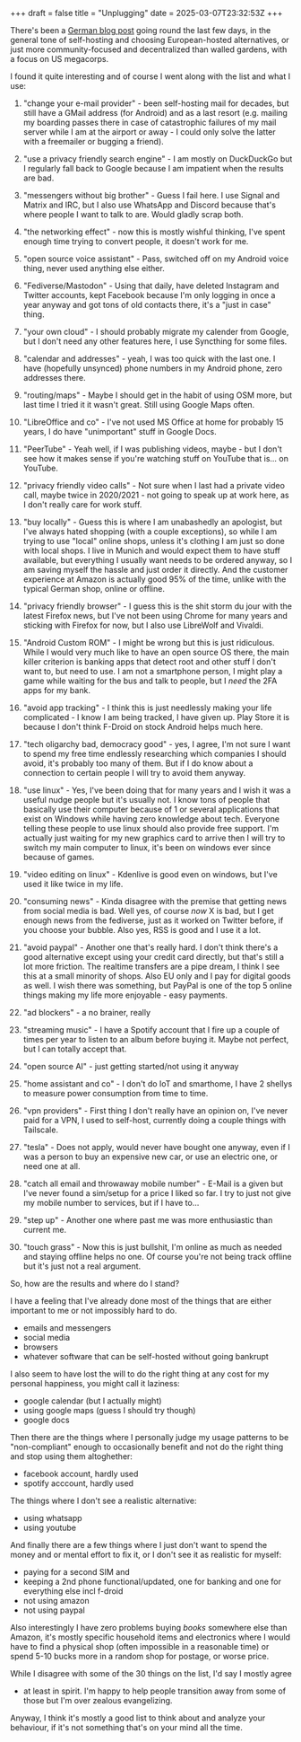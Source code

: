 +++
draft = false
title = "Unplugging"
date = 2025-03-07T23:32:53Z
+++

There's been a [German blog
post](https://www.kuketz-blog.de/unplugtrump-mach-dich-digital-unabhaengig-von-trump-und-big-tech/)
going round the last few days, in the general tone of self-hosting and choosing
European-hosted alternatives, or just more community-focused and decentralized
than walled gardens, with a focus on US megacorps.

I found it quite interesting and of course I went along with the list and what
I use:

  1. "change your e-mail provider" - been self-hosting mail for decades, but still
     have a GMail address (for Android) and as a last resort (e.g. mailing my
boarding passes there in case of catastrophic failures of my mail server while
I am at the airport or away - I could only solve the latter with a freemailer
or bugging a friend).

  1. "use a privacy friendly search engine" - I am mostly on DuckDuckGo but
     I regularly fall back to Google because I am impatient when the results
are bad.

  1. "messengers without big brother" - Guess I fail here. I use Signal and
     Matrix and IRC, but I also use WhatsApp and Discord because that's where
people I want to talk to are. Would gladly scrap both.

  1. "the networking effect" - now this is mostly wishful thinking, I've spent
     enough time trying to convert people, it doesn't work for me.

  1. "open source voice assistant" - Pass, switched off on my Android voice
     thing, never used anything else either.

  1. "Fediverse/Mastodon" - Using that daily, have deleted Instagram and
     Twitter accounts, kept Facebook because I'm only logging in once a year
anyway and got tons of old contacts there, it's a "just in case" thing.

  1. "your own cloud" - I should probably migrate my calender from Google, but
     I don't need any other features here, I use Syncthing for some files.

  1. "calendar and addresses" - yeah, I was too quick with the last one. I have (hopefully
     unsynced) phone numbers in my Android phone, zero addresses there.

  1. "routing/maps" - Maybe I should get in the habit of using OSM more, but
     last time I tried it it wasn't great. Still using Google Maps often.

  1. "LibreOffice and co" - I've not used MS Office at home for probably 15
     years, I do have "unimportant" stuff in Google Docs.

  1. "PeerTube" - Yeah well, if I was publishing videos, maybe - but I don't
     see how it makes sense if you're watching stuff on YouTube that is... on
YouTube.

  1. "privacy friendly video calls" - Not sure when I last had a private video
     call, maybe twice in 2020/2021 - not going to speak up at work here, as
I don't really care for work stuff.

  1. "buy locally" - Guess this is where I am unabashedly an apologist, but
     I've always hated shopping (with a couple exceptions), so while I am
trying to use "local" online shops, unless it's clothing I am just so done with
local shops. I live in Munich and would expect them to have stuff available,
but everything I usually want needs to be ordered anyway, so I am saving myself
the hassle and just order it directly. And the customer experience at Amazon is
actually good 95% of the time, unlike with the typical German shop, online or
offline.

  1. "privacy friendly browser" - I guess this is the shit storm du jour with
     the latest Firefox news, but I've not been using Chrome for many years and
sticking with Firefox for now, but I also use LibreWolf and Vivaldi.

  1. "Android Custom ROM" - I might be wrong but this is just ridiculous. While
     I would very much like to have an open source OS there, the main killer
criterion is banking apps that detect root and other stuff I don't want to, but need to use.
I am not a smartphone person, I might play a game while waiting for the bus and
talk to people, but I *need* the 2FA apps for my bank.

  1. "avoid app tracking" - I think this is just needlessly making your life
     complicated - I know I am being tracked, I have given up. Play Store it
is because I don't think F-Droid on stock Android helps much here.

  1. "tech oligarchy bad, democracy good" - yes, I agree, I'm not sure I want
     to spend my free time endlessly researching which companies I should
avoid, it's probably too many of them. But if I do know about a connection to
certain people I will try to avoid them anyway.

  1. "use linux" - Yes, I've been doing that for many years and I wish it was
     a useful nudge people but it's usually not. I know tons of people that
basically use their computer because of 1 or several applications that exist on
Windows while having zero knowledge about tech. Everyone telling these people
to use linux should also provide free support. I'm actually just waiting for my
new graphics card to arrive then I will try to switch my main computer to
linux, it's been on windows ever since because of games.

  1. "video editing on  linux" - Kdenlive is good even on windows, but I've
     used it like twice in my life.

  1. "consuming news" - Kinda disagree with the premise that getting news from
     social media is bad. Well yes, of course *now* X is bad, but I get enough
news from the fediverse, just as it worked on Twitter before, if you choose
your bubble. Also yes, RSS is good and I use it a lot.

  1. "avoid paypal" - Another one that's really hard. I don't think there's
     a good alternative except using your credit card directly, but that's
still a lot more friction. The realtime transfers are a pipe dream, I think
I see this at a small minority of shops. Also EU only and I pay for digital
goods as well. I wish there was something, but PayPal is one of the top
5 online things making my life more enjoyable - easy payments.

  1. "ad blockers" - a no brainer, really

  1. "streaming music" - I have a Spotify account that I fire up a couple of
     times per year to listen to an album before buying it. Maybe not perfect,
but I can totally accept that.

  1. "open source AI" - just getting started/not using it anyway

  1. "home assistant and co" - I don't do IoT and smarthome, I have 2 shellys
     to measure power consumption from time to time.

  1. "vpn providers" - First thing I don't really have an opinion on, I've
     never paid for a VPN, I used to self-host, currently doing a couple things
with Tailscale.

  1. "tesla" - Does not apply, would never have bought one anyway, even if
     I was a person to buy an expensive new car, or use an electric one, or
need one at all.

  1. "catch all email and throwaway mobile number" - E-Mail is a given but I've
     never found a sim/setup for a price I liked so far. I try to just not give
my mobile number to services, but if I have to...

  1. "step up" - Another one where past me was more enthusiastic than current
     me.

  1. "touch grass" - Now this is just bullshit, I'm online as much as needed
     and staying offline helps no one. Of course you're not being track offline
but it's just not a real argument.


So, how are the results and where do I stand?

I have a feeling that I've already done most of the things that are either
important to me or not impossibly hard to do.

  - emails and messengers
  - social media
  - browsers
  - whatever software that can be self-hosted without going bankrupt

I also seem to have lost the will to do the right thing at any cost for my
personal happiness, you might call it laziness:

  - google calendar (but I actually might)
  - using google maps (guess I should try though)
  - google docs

Then there are the things where I personally judge my usage patterns to be
"non-compliant" enough to occasionally benefit and not do the right thing and
stop using them altoghether:

  - facebook account, hardly used
  - spotify acccount, hardly used

The things where I don't see a realistic alternative:

  - using whatsapp
  - using youtube

And finally there are a few things where I just don't want to spend the money
and or mental effort to fix it, or I don't see it as realistic for myself:

  - paying for a second SIM and
  - keeping a 2nd phone functional/updated, one for banking and one for
    everything else incl f-droid
  - not using amazon
  - not using paypal

Also interestingly I have zero problems buying *books* somewhere else than
Amazon, it's mostly specific household items and electronics where I would have
to find a physical shop (often impossible in a reasonable time) or spend 5-10
bucks more in a random shop for postage, or worse price.

While I disagree with some of the 30 things on the list, I'd say I mostly agree
- at least in spirit. I'm happy to help people transition away from some of
  those but I'm over zealous evangelizing.

Anyway, I think it's mostly a good list to think about and analyze your
behaviour, if it's not something that's on your mind all the time.
